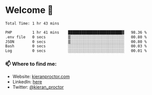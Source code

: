 # Welcome 🦘

<!--START_SECTION:waka-->

```txt
Total Time: 1 hr 43 mins

PHP         1 hr 41 mins    ████████████████████████▓   98.36 %
.env file   0 secs          ▒░░░░░░░░░░░░░░░░░░░░░░░░   00.80 %
JSON        0 secs          ▒░░░░░░░░░░░░░░░░░░░░░░░░   00.80 %
Bash        0 secs          ░░░░░░░░░░░░░░░░░░░░░░░░░   00.03 %
Log         0 secs          ░░░░░░░░░░░░░░░░░░░░░░░░░   00.01 %
```

<!--END_SECTION:waka-->

### 📫 Where to find me:

-   Website: [kieranproctor.com](https://kieranproctor.com/)
-   LinkedIn: [here](https://www.linkedin.com/in/kieran-proctor-086b5a159/)
-   Twitter: [@kieran_proctor](https://twitter.com/kieran_proctor)
